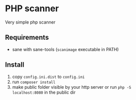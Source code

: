 # PHP scanner

Very simple php scanner

## Requirements

- sane with sane-tools (`scanimage` executable in PATH)

## Install

1. copy `config.ini.dist` to `config.ini`
2. run `composer install`
3. make public folder visible by your http server or run `php -S localhost:8080` in the public dir  
